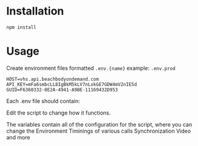 # Installation

`npm install`

# Usage

Create environment files formatted `.env.{name}`
example: `.env.prod`

```
HOST=vhs.api.beachbodyondemand.com
API_KEY=mFa6smbcLL8IgBkM5kLV7nLxkGE7GDW4mV2nIE5d
GUID=F6360332-0E2A-4941-A9BE-11169432D953
```

Each .env file should contain:

Edit the script to change how it functions.

The variables contain all of the configuration for the script, where you can change the
Environment
Timinings of various calls
Synchronization
Video
and more
